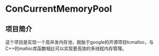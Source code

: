 # ConCurrentMemoryPool
## 项目简介
这个项目是实现一个高并发内存池，脱胎于google的开源项目tcmalloc，与C++的malloc库函数相比可以实现更高效的多线程内存管理。

